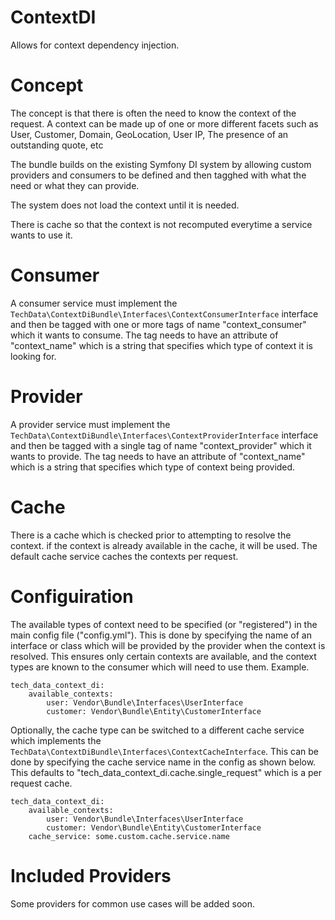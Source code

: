 # ContextDI
Allows for context dependency injection.

# Concept
The concept is that there is often the need to know the context of the request.  A context can be made up of one or more different facets such as User, Customer, Domain, GeoLocation, User IP, The presence of an outstanding quote, etc

The bundle builds on the existing Symfony DI system by allowing custom providers and consumers to be defined and then tagghed with what the need or what they can provide.

The system does not load the context until it is needed.

There is cache so that the context is not recomputed everytime a service wants to use it.

# Consumer
A consumer service must implement the ```TechData\ContextDiBundle\Interfaces\ContextConsumerInterface``` interface and then be tagged with one or more tags of name "context_consumer" which it wants to consume.  The tag needs to have an attribute of "context_name" which is a string that specifies which type of context it is looking for.

# Provider
A provider service must implement the ```TechData\ContextDiBundle\Interfaces\ContextProviderInterface``` interface and then be tagged with a single tag of name "context_provider" which it wants to provide.  The tag needs to have an attribute of "context_name" which is a string that specifies which type of context being provided.

# Cache
There is a cache which is checked prior to attempting to resolve the context.  if the context is already available in the cache, it will be used.  The default cache service caches the contexts per request.

# Configuiration
The available types of context need to be specified (or "registered") in the main config file ("config.yml").  This is done by specifying the name of an interface or class which will be provided by the provider when the context is resolved. This ensures only certain contexts are available, and the context types are known to the consumer which will need to use them.  Example.  
```
tech_data_context_di:
    available_contexts:
        user: Vendor\Bundle\Interfaces\UserInterface
        customer: Vendor\Bundle\Entity\CustomerInterface
```
Optionally, the cache type can be switched to a different cache service which implements the ```TechData\ContextDiBundle\Interfaces\ContextCacheInterface```.  This can be done by specifying the cache service name in the config as shown below.  This defaults to "tech_data_context_di.cache.single_request" which is a per request cache.
```
tech_data_context_di:
    available_contexts:
        user: Vendor\Bundle\Interfaces\UserInterface
        customer: Vendor\Bundle\Entity\CustomerInterface
    cache_service: some.custom.cache.service.name
```

# Included Providers
Some providers for common use cases will be added soon.
